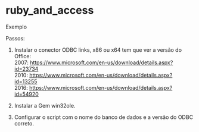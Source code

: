 # ruby_and_access
Exemplo


Passos:
1. Instalar o conector ODBC links, x86 ou x64 tem que ver a versão do Office:  
2007:
https://www.microsoft.com/en-us/download/details.aspx?id=23734  
2010:
https://www.microsoft.com/en-us/download/details.aspx?id=13255  
2016:
https://www.microsoft.com/en-us/download/details.aspx?id=54920  

2. Instalar a Gem win32ole.
3. Configurar o script com o nome do banco de dados e a versão do ODBC correto.

